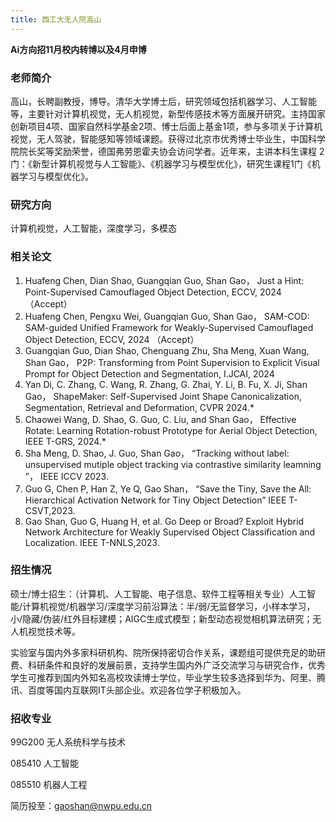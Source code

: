 ```yaml
---
title: 西工大无人院高山
---
```

**Ai方向招11月校内转博以及4月申博**

### 老师简介

高山，长聘副教授，博导。清华大学博士后，研究领域包括机器学习、人工智能等，主要针对计算机视觉，无人机视觉，新型传感技术等方面展开研究。主持国家创新项目4项、国家自然科学基金2项、博士后面上基金1项，参与多项关于计算机视觉，无人驾驶，智能感知等领域课题。获得过北京市优秀博士毕业生，中国科学院院长奖等奖励荣誉，德国弗劳恩霍夫协会访问学者。近年来，主讲本科生课程 2门：《新型计算机视觉与人工智能》、《机器学习与模型优化》，研究生课程1门《机器学习与模型优化》。

### 研究方向

计算机视觉，人工智能，深度学习，多模态

### 相关论文
1. Huafeng Chen, Dian Shao, Guangqian Guo, Shan Gao， Just a Hint: Point-Supervised Camouflaged Object Detection, ECCV, 2024 （Accept）
2. Huafeng Chen, Pengxu Wei, Guangqian Guo, Shan Gao， SAM-COD: SAM-guided Unified Framework for Weakly-Supervised Camouflaged Object Detection, ECCV, 2024 （Accept）
3. Guangqian Guo, Dian Shao, Chenguang Zhu, Sha Meng, Xuan Wang, Shan Gao， P2P: Transforming from Point Supervision to Explicit Visual Prompt for Object Detection and Segmentation, I.JCAI, 2024
4. Yan Di, C. Zhang, C. Wang, R. Zhang, G. Zhai, Y. Li, B. Fu, X. Ji, Shan Gao， ShapeMaker: Self-Supervised Joint Shape Canonicalization, Segmentation, Retrieval and Deformation, CVPR 2024.*
5. Chaowei Wang, D. Shao, G. Guo, C. Liu, and Shan Gao， Effective Rotate: Learning Rotation-robust Prototype for Aerial Object Detection, IEEE T-GRS, 2024.*
6. Sha Meng, D. Shao, J. Guo, Shan Gao， “Tracking without label: unsupervised mutiple object tracking via contrastive similarity leamning ”， IEEE ICCV 2023.
7. Guo G, Chen P, Han Z, Ye Q, Gao Shan， “Save the Tiny, Save the All: Hierarchical Activation Network for Tiny Object Detection” IEEE T-CSVT,2023.
8. Gao Shan, Guo G, Huang H, et al. Go Deep or Broad? Exploit Hybrid Network Architecture for Weakly Supervised Object Classification and Localization. IEEE T-NNLS,2023.

### 招生情况

硕士/博士招生：（计算机、人工智能、电子信息、软件工程等相关专业）人工智能/计算机视觉/机器学习/深度学习前沿算法：半/弱/无监督学习，小样本学习，小/隐藏/伪装/红外目标建模；AIGC生成式模型；新型动态视觉相机算法研究；无人机视觉技术等。

实验室与国内外多家科研机构、院所保持密切合作关系，课题组可提供充足的助研费、科研条件和良好的发展前景，支持学生国内外广泛交流学习与研究合作，优秀学生可推荐到国内外知名高校攻读博士学位，毕业学生较多选择到华为、阿里、腾讯、百度等国内互联网IT头部企业。欢迎各位学子积极加入。

### 招收专业

99G200 无人系统科学与技术

085410 人工智能

085510 机器人工程

简历投至：gaoshan@nwpu.edu.cn